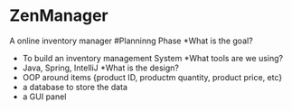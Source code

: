 # ZenManager
A online inventory manager
#Planninng Phase
*What is the goal?
- To build an inventory management System
*What tools are we using?
- Java, Spring, IntelliJ
*What is the design?
- OOP around items {product ID, productm quantity, product price, etc}
- a database to store the data
- a GUI panel
